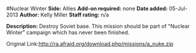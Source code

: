 #Nuclear Winter
**Side:** Allies
**Add-on required:** none
**Date added:** 05-Jul-2013
**Author:** Kelly Miller
**Staff rating:** n/a

**Description:** Destroy Soviet base. This mission should be part of &quot;Nuclear Winter&quot; campaign which has never been finished.

Original Link:http://ra.afraid.org/download.php/missions/a_nuke.zip
